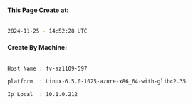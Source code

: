 
   
#### This Page Create at:

```bash

2024-11-25 - 14:52:28 UTC

```

#### Create By Machine:

```bash

Host Name : fv-az1109-597

platform  : Linux-6.5.0-1025-azure-x86_64-with-glibc2.35

Ip Local  : 10.1.0.212

```

